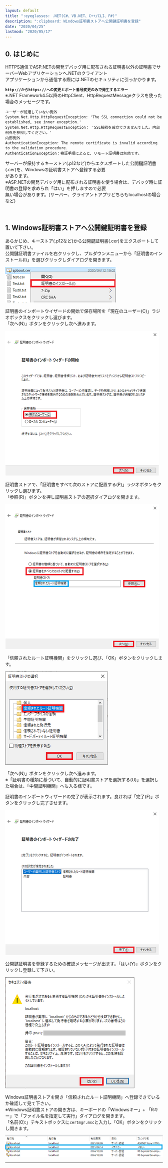 ```yaml
---
layout: default
title: ":eyeglasses: .NET(C#、VB.NET、C++/CLI、F#)"
description: ":clipboard: Windows証明書ストアへ公開鍵証明書を登録"
date: "2020/04/25"
lastmod: "2020/05/17"
---
```


## 0. はじめに

HTTPS通信でASP.NETの開発デバッグ用に配布される証明書以外の証明書でサーバーWebアプリケーションへ.NETのクライアント  
アプリケーションから通信する際には.NETのセキュリティに引っかかります。  

**`http://からhttps://への変更とポート番号変更のみで発生するエラー`**  
※.NET Framework4.5以降のHttpClient、HttpRequestMessageクラスを使った場合のメッセージです。  

    ユーザーが処理していない例外
    System.Net.Http.HttpRequestException: 'The SSL connection could not be established, see inner exception.'
    System.Net.Http.HttpRequestException： 'SSL接続を確立できませんでした。内部例外を参照してください。'
    内部例外
    AuthenticationException: The remote certificate is invalid according to the validation procedure.
    AuthenticationException：検証手順によると、リモート証明書は無効です。

サーバーが保持するキーストア(.p12など)からエクスポートした公開鍵証明書(.cer)を、Windowsの証明書ストアへ登録する必要  
があります。  
※ASP.NETの開発デバッグ用に配布される証明書を使う場合は、デバッグ時に証明書の登録を求められ「はい」を押しますので必要  
無い場合があります。(サーバー、クライアントアプリどちらもlocalhostの場合など)  

<br />

## 1. Windows証明書ストアへ公開鍵証明書を登録

あらかじめ、キーストア(.p12など)から公開鍵証明書(.cer)をエクスポートして置いて下さい。  
公開鍵証明書ファイルを右クリックし、プルダウンメニューから「証明書のインストール(I)」を選びクリックしダイアログを開きます。  

![1-1](CertStore/https1.png)  

証明書のインポートウイザードの開始で保存場所を「現在のユーザー(C)」ラジオボックスをクリックし選びます。  
「次へ(N)」ボタンをクリックし次へ進みます。  

![1-2](CertStore/https2s.png)  

証明書ストアで、「証明書をすべて次のストアに配置する(P)」ラジオボタンをクリックし選びます。  
「参照(R)」ボタンを押し証明書ストアの選択ダイアログを開きます。

![1-3](CertStore/https3s.png)  

「信頼されたルート証明機関」をクリックし選び、「OK」ボタンをクリックします。  

![1-4](CertStore/https4.png)  

「次へ(N)」ボタンをクリックし次へ進みます。  
※「証明書の種類に基づいて、自動的に証明書ストアを選択する(U)」を選択した場合は、「中間証明機関」へも入る様です。  

証明書のインポートウィザードの完了が表示されます。良ければ「完了(F)」ボタンをクリックし完了させます。

![1-5](CertStore/https5s.png)  

公開鍵証明書を登録するための確認メッセージが出ます。「はい(Y)」ボタンをクリックし登録して下さい。  

![1-6](CertStore/https6.png)  

Windows証明書ストアを開き「信頼されたルート証明機関」へ登録できているか確認して見て下さい。  
※Windows証明書ストアの開き方は、キーボードの「Windowsキー」+ 「Rキー」で「ファイル名を指定して実行」ダイアログを開きます。  
「名前(O):」テキストボックスに`certmgr.msc`と入力し「OK」ボタンをクリックし開きます。  

![1-7](CertStore/https7.png)  

* * *
